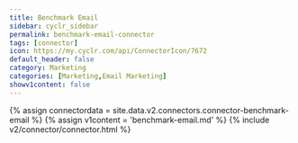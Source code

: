 ```yaml
---
title: Benchmark Email
sidebar: cyclr_sidebar
permalink: benchmark-email-connector
tags: [connector]
icon: https://my.cyclr.com/api/ConnectorIcon/7672
default_header: false
category: Marketing
categories: [Marketing,Email Marketing]
showv1content: false
---
```

{% assign connectordata = site.data.v2.connectors.connector-benchmark-email %}
{% assign v1content = 'benchmark-email.md' %}
{% include v2/connector/connector.html %}	